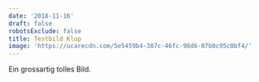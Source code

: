 ```yaml
---
date: '2018-11-16'
draft: false
robotsExclude: false
title: Testbild Klup
image: 'https://ucarecdn.com/5e5459b4-387c-46fc-98d6-07b0c95c0bf4/'
---
```

Ein grossartig tolles Bild.
